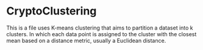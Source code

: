 # CryptoClustering
This is a file uses K-means clustering that aims to partition a dataset into k clusters. In which each data point is assigned to the cluster with the closest mean based on a distance metric, usually a Euclidean distance.
